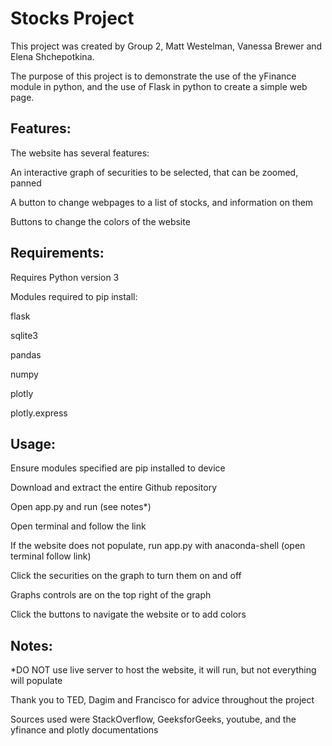 # Stocks Project
This project was created by Group 2, Matt Westelman, Vanessa Brewer and Elena Shchepotkina.

The purpose of this project is to demonstrate the use of the yFinance module in python, 
and the use of Flask in python to create a simple web page.

## Features:
The website has several features:

An interactive graph of securities to be selected, that can be zoomed, panned

A button to change webpages to a list of stocks, and information on them

Buttons to change the colors of the website

## Requirements:
Requires Python version 3

Modules required to pip install:

flask

sqlite3

pandas

numpy

plotly

plotly.express

## Usage:
Ensure modules specified are pip installed to device

Download and extract the entire Github repository

Open app.py and run (see notes*)

Open terminal and follow the link

If the website does not populate, run app.py with anaconda-shell (open terminal follow link)

Click the securities on the graph to turn them on and off 

Graphs controls are on the top right of the graph

Click the buttons to navigate the website or to add colors


## Notes:

*DO NOT use live server to host the website, it will run, but not everything will populate

Thank you to TED, Dagim and Francisco for advice throughout the project

Sources used were StackOverflow, GeeksforGeeks, youtube, and the yfinance and plotly documentations

